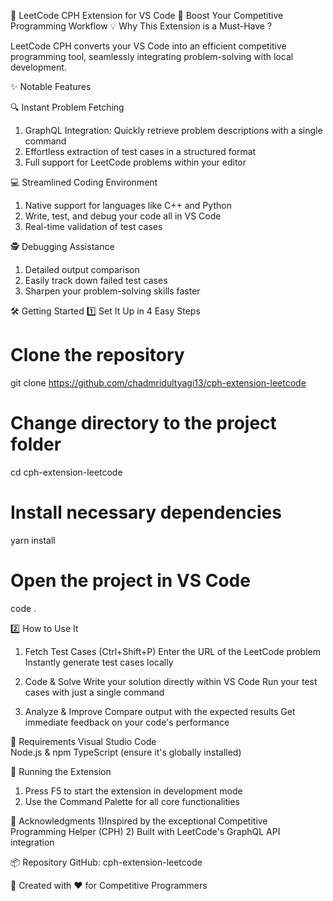 🧩 LeetCode CPH Extension for VS Code
🚀 Boost Your Competitive Programming Workflow
💡 Why This Extension is a Must-Have ? 

LeetCode CPH converts your VS Code into an efficient competitive programming tool, seamlessly integrating problem-solving with local development.

✨ Notable Features

🔍 Instant Problem Fetching


1) GraphQL Integration: Quickly retrieve problem descriptions with a single command
2) Effortless extraction of test cases in a structured format
3) Full support for LeetCode problems within your editor

💻 Streamlined Coding Environment

1) Native support for languages like C++ and Python
2) Write, test, and debug your code all in VS Code
3) Real-time validation of test cases

🕵️ Debugging Assistance

1) Detailed output comparison
2) Easily track down failed test cases
3) Sharpen your problem-solving skills faster

🛠 Getting Started
1️⃣ Set It Up in 4 Easy Steps

# Clone the repository
git clone https://github.com/chadmridultyagi13/cph-extension-leetcode

# Change directory to the project folder
cd cph-extension-leetcode

# Install necessary dependencies
yarn install

# Open the project in VS Code
code .

2️⃣ How to Use It
1) Fetch Test Cases (Ctrl+Shift+P)
    Enter the URL of the LeetCode problem
    Instantly generate test cases locally

2) Code & Solve 
   Write your solution directly within VS Code
   Run your test cases with just a single command    

3) Analyze & Improve
   Compare output with the expected results
   Get immediate feedback on your code's performance

🔧 Requirements
   Visual Studio Code  
   Node.js & npm
   TypeScript (ensure it's globally installed)


   🚀 Running the Extension
    
   1) Press F5 to start the extension in development mode
   2) Use the Command Palette for all core functionalities


   🙌 Acknowledgments
   1)Inspired by the exceptional Competitive Programming Helper (CPH)
   2) Built with LeetCode's GraphQL API integration

   📦 Repository
   GitHub: cph-extension-leetcode

   💖 Created with ❤️ for Competitive Programmers

